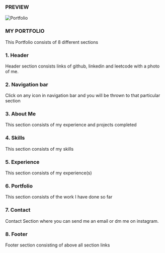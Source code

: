 ### PREVIEW

![Portfolio](https://i.ibb.co/QPpFj29/preview.png)

### MY PORTFOLIO

This Portfolio consists of 8 different sections

### 1. Header

Header section consists links of github, linkedin and leetcode with a photo of me.

### 2. Navigation bar

Click on any icon in navigation bar and you will be thrown to that particular section

### 3. About Me

This section consists of my experience and projects completed

### 4. Skills

This section consists of my skills

### 5. Experience

This section consists of my experience(s)

### 6. Portfolio

This section consists of the work I have done so far

### 7. Contact

Contact Section where you can send me an email or dm me on instagram.

### 8. Footer

Footer section consisting of above all section links
